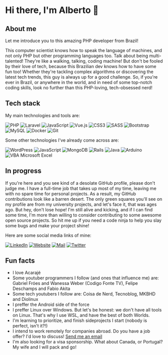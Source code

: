 # Hi there, I'm Alberto 👋

## About me
Let me introduce you to this amazing PHP developer from Brazil!

This computer scientist knows how to speak the language of machines, and not only PHP but other programming languages too. Talk about being multi-talented! They're like a walking, talking, coding machine! But don't be fooled by their love of tech, because this Brazilian dev knows how to have some fun too! Whether they're tackling complex algorithms or discovering the latest tech trends, this guy is always up for a good challenge. So, if you're ever in Brazil, or anywhere in the world, and in need of some top-notch coding skills, look no further than this PHP-loving, tech-obsessed nerd!

## Tech stack
My main technologies and tools are:

![PHP](https://img.shields.io/badge/php-%23777BB4.svg?style=for-the-badge&logo=php&logoColor=white)
![Laravel](https://img.shields.io/badge/laravel-%23FF2D20.svg?style=for-the-badge&logo=laravel&logoColor=white)
![JavaScript](https://img.shields.io/badge/javascript-%23323330.svg?style=for-the-badge&logo=javascript&logoColor=%23F7DF1E)
![Vue.js](https://img.shields.io/badge/vuejs-%2335495e.svg?style=for-the-badge&logo=vuedotjs&logoColor=%234FC08D)
![CSS3](https://img.shields.io/badge/css3-%231572B6.svg?style=for-the-badge&logo=css3&logoColor=white)
![SASS](https://img.shields.io/badge/SASS-hotpink.svg?style=for-the-badge&logo=SASS&logoColor=white)
![Bootstrap](https://img.shields.io/badge/bootstrap-%23563D7C.svg?style=for-the-badge&logo=bootstrap&logoColor=white)
![MySQL](https://img.shields.io/badge/MySQL-005C84?style=for-the-badge&logo=mysql&logoColor=white)
![Docker](https://img.shields.io/badge/docker-%230db7ed.svg?style=for-the-badge&logo=docker&logoColor=white)
![Git](https://img.shields.io/badge/git-%23F05033.svg?style=for-the-badge&logo=git&logoColor=white)

Some other technologies I've already come across are:

![WordPress](https://img.shields.io/badge/WordPress-%23117AC9.svg?style=for-the-badge&logo=WordPress&logoColor=white)
![JavaScript](https://img.shields.io/badge/javascript-%23323330.svg?style=for-the-badge&logo=javascript&logoColor=%23F7DF1E)
![MongoDB](https://img.shields.io/badge/MongoDB-%234ea94b.svg?style=for-the-badge&logo=mongodb&logoColor=white)
![Rails](https://img.shields.io/badge/rails-%23CC0000.svg?style=for-the-badge&logo=ruby-on-rails&logoColor=white)
![Java](https://img.shields.io/badge/java-%23ED8B00.svg?style=for-the-badge&logo=java&logoColor=white)
![Arduino](https://img.shields.io/badge/-Arduino-00979D?style=for-the-badge&logo=Arduino&logoColor=white)
![VBA Microsoft Excel](https://img.shields.io/badge/Microsoft_Excel-217346?style=for-the-badge&logo=microsoft-excel&logoColor=white)

## In progress
If you're here and you see kind of a desolate GitHub profile, please don't judge me. I have a full-time job that takes up most of my time, leaving me with no spare time for personal projects. As a result, my GitHub contributions look like a barren desert. The only green squares you'll see on my profile are from my university projects, and let's face it, that was ages ago. But hey, don't lose hope! I'm still alive and kicking, and if I can find some time, I'm more than willing to consider contributing to some awesome open source projects. So hit me up if you need a code ninja to help you slay some bugs and make your project shine!

Here are some social media links of mine:

[![LinkedIn](https://img.shields.io/badge/linkedin-%230077B5.svg?style=for-the-badge&logo=linkedin&logoColor=white)](https://www.linkedin.com/in/alberttocastro/)
[![Website](https://img.shields.io/badge/website-000000?style=for-the-badge&logo=About.me&logoColor=white&label=alberttocastro.dev)](https://alberttocastro.dev)
[![Mail](https://img.shields.io/badge/Gmail-D14836?style=for-the-badge&logo=gmail&logoColor=white)](mailto:albertto.programmer@gmail.com)
[![Twitter](https://img.shields.io/badge/Twitter-%231DA1F2.svg?style=for-the-badge&logo=Twitter&logoColor=white)](https://twitter.com/al_berttocastro)

## Fun facts

- I love Acarajé
- Some youtuber programmers I follow (and ones that influence me) are: Gabriel Fróes and Wanessa Weber (Codigo Fonte TV), Felipe Deschamps and Fabio Akita
- Some tech youtubers I follow are: Coisa de Nerd, Tecnoblog, MKBHD and Diolinux
- I preffer the Android side of the force
- I preffer Linux over Windows. But let's be honest: we don't have all tools on Linux. That's why I use WSL, and have the best of both Worlds.
- I'm learning to prioritize, and finish sideprojects I start (nobody is perfect, isn't it?!)
- I intend to work remotely for companies abroad. Do you have a job offer? I'd love to discuss! [Send me an email](mailto:albertto.programmer@gmail.com)
- I'm also looking for a visa sponsorship. What about Canada, or Portugal? My wife and I will pack and go!
